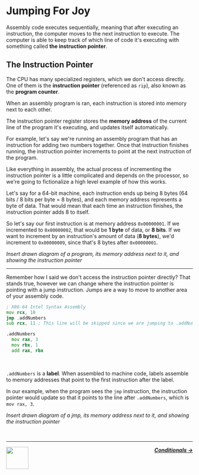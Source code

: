 # Jumping For Joy

Assembly code executes sequentially, meaning that after executing an instruction, the computer moves to the next instruction to execute. The computer is able to keep track of which line of code it's executing with something called **the instruction pointer**.

## The Instruction Pointer

The CPU has many specialized registers, which we don't access directly. One of them is the **instruction pointer** (referenced as `rip`), also known as the **program counter**.

When an assembly program is ran, each instruction is stored into memory next to each other.

The instruction pointer register stores the **memory address** of the current line of the program it's executing, and updates itself automatically.

For example, let's say we're running an assembly program that has an instruction for adding two numbers together. Once that instruction finishes running, the instruction pointer increments to point at the next instruction of the program.

Like everything in assembly, the actual process of incrementing the instruction pointer is a little complicated and depends on the processor, so we're going to fictionalize a high level example of how this works.

Let's say for a  64-bit machine, each instruction ends up being 8 bytes (64 bits / 8 bits per byte = 8 bytes), and each memory address represents a byte of data. That would mean that each time an instruction finishes, the instruction pointer adds 8 to itself.

So let's say our first instruction is at memory address `0x00000001`. If we incremented to `0x00000002`, that would be **1 byte** of data, or **8 bits**. If we want to increment by an instruction's amount of data (**8 bytes**), we'd increment to `0x00000009`, since that's 8 bytes after `0x00000001`.

_Insert drawn diagram of a program, its memory address next to it, and showing the instruction pointer_

---

Remember how I said we don't access the instruction pointer directly? That stands true, however we can change where the instruction pointer is pointing with a jump instruction. Jumps are a way to move to another area of your assembly code.

```asm
; X86-64 Intel Syntax Assembly
mov rcx, 10
jmp .addNumbers
sub rcx, 11 ; This line will be skipped since we are jumping to .addNumbers

.addNumbers
  mov rax, 3
  mov rbx, 1
  add rax, rbx
```

<br />

`.addNumbers` is a **label**. When assembled to machine code, labels assemble to memory addresses that point to the first instruction after the label.

In our example, when the program sees the `jmp` instruction, the instruction pointer would update so that it points to the line after `.addNumbers`, which is `mov rax, 3`.

_Insert drawn diagram of a jmp, its memory address next to it, and showing the instruction pointer_

<br />

---

<a href="/guide/writing-code/instructions/math.md">
  <picture>
    <source media="(prefers-color-scheme: dark)" srcset="https://cloud-5aq8uo1rv-hack-club-bot.vercel.app/0backd.png">
    <img align="left" width="60" src="https://cloud-5v3nvbscw-hack-club-bot.vercel.app/0backl.png" />
  </picture>
</a>

<p align="right">
  <em>
    <b>
      <a href="/guide/writing-code/instructions/conditionals.md">
        Conditionals →
      </a>
    </b>
  </em>
</p>
